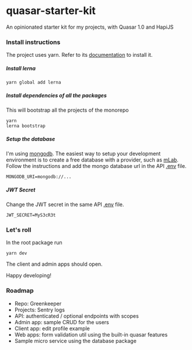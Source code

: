 # quasar-starter-kit
An opinionated starter kit for my projects, with Quasar 1.0 and HapiJS

### Install instructions

The project uses yarn. Refer to its [documentation](https://yarnpkg.com/en/docs/install) to install it.

##### Install lerna

```
yarn global add lerna
```

##### Install dependencies of all the packages
This will bootstrap all the projects of the monorepo

```
yarn
lerna bootstrap
```

##### Setup the database

I'm using [mongodb](https://www.mongodb.com/). The easiest way to setup your development environment is to create a free database with a provider, such as [mLab](https://mlab.com/). Follow the instructions and add the mongo database url in the API [.env](https://github.com/gregory-latinier/quasar-starter-kit/blob/develop/packages/api/.env.example) file.

```
MONGODB_URI=mongodb://...
```

##### JWT Secret

Change the JWT secret in the same API [.env](https://github.com/gregory-latinier/quasar-starter-kit/blob/develop/packages/api/.env.example) file.

```
JWT_SECRET=MyS3cR3t
```

### Let's roll

In the root package run

```
yarn dev
```

The client and admin apps should open.

Happy developing!

### Roadmap

- Repo: Greenkeeper
- Projects: Sentry logs
- API: authenticated / optional endpoints with scopes
- Admin app: sample CRUD for the users
- Client app: edit profile example
- Web apps: form validation util using the built-in quasar features
- Sample micro service using the database package
